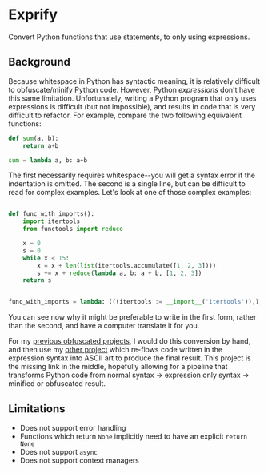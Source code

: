 Exprify
=======

Convert Python functions that use statements, to only using expressions.

Background
----------

Because whitespace in Python has syntactic meaning, it is relatively difficult to obfuscate/minify Python code.
However, Python *expressions* don't have this same limitation. Unfortunately, writing a Python program that only uses expressions
is difficult (but not impossible), and results in code that is very difficult to refactor.
For example, compare the two following equivalent functions:
```python
def sum(a, b):
    return a+b

sum = lambda a, b: a+b
```
The first necessarily requires whitespace--you will get a syntax error if the indentation is omitted. The second is a single line,
but can be difficult to read for complex examples. Let's look at one of those complex examples:
```python

def func_with_imports():
    import itertools
    from functools import reduce

    x = 0
    s = 0
    while x < 15:
        x = x + len(list(itertools.accumulate([1, 2, 3])))
        s += x + reduce(lambda a, b: a + b, [1, 2, 3])
    return s


func_with_imports = lambda: (((itertools := __import__('itertools')),), ((reduce := getattr(__import__('functools'), 'reduce')),), (x := 0), (s := 0), [((x := (x + len(list(itertools.accumulate([1, 2, 3]))))), (s := (s + (x + reduce(lambda a, b: a + b, [1, 2, 3])))))[-1] for _ in iter(lambda: x < 15, False)], s)[-1]

```
You can see now why it might be preferable to write in the first form, rather than the second, and have a computer translate it for you.

For my [previous obfuscated projects](https://gist.github.com/juliusgeo/0eb005a67f4b772b2b2b8ef54e00b509), I would do this conversion by hand, and then
use my [other project](https://github.com/juliusgeo/pyflate) which re-flows code written in the expression syntax into ASCII art to produce the final result.
This project is the missing link in the middle, hopefully allowing for a pipeline that transforms Python code from normal syntax -> expression only syntax -> minified or obfuscated result.

Limitations
-----------

- Does not support error handling
- Functions which return `None` implicitly need to have an explicit `return None`
- Does not support `async`
- Does not support context managers

